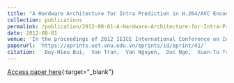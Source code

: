 ```yaml
---
title: "A Hardware Architecture for Intra Prediction in H.264/AVC Encoder"
collection: publications
permalink: /publication/2012-08-01-A-Hardware-Architecture-for-Intra-Prediction-in-H264AVC-Encoder
date: 2012-08-01
venue: 'In the proceedings of 2012 IEICE International Conference on Integrated Circuits and Devices in Vietnam (ICDV 2012)'
paperurl: 'https://eprints.uet.vnu.edu.vn/eprints/id/eprint/41/'
citation: ' Duy-Hieu Bui,  Van Tran,  Van Nguyen,  Duc Ngo,  Xuan-Tu Tran, &quot;A Hardware Architecture for Intra Prediction in H.264/AVC Encoder.&quot; In the proceedings of 2012 IEICE International Conference on Integrated Circuits and Devices in Vietnam (ICDV 2012), 2012.'
---
```

[Access paper here](https://eprints.uet.vnu.edu.vn/eprints/id/eprint/41/){:target="_blank"}
